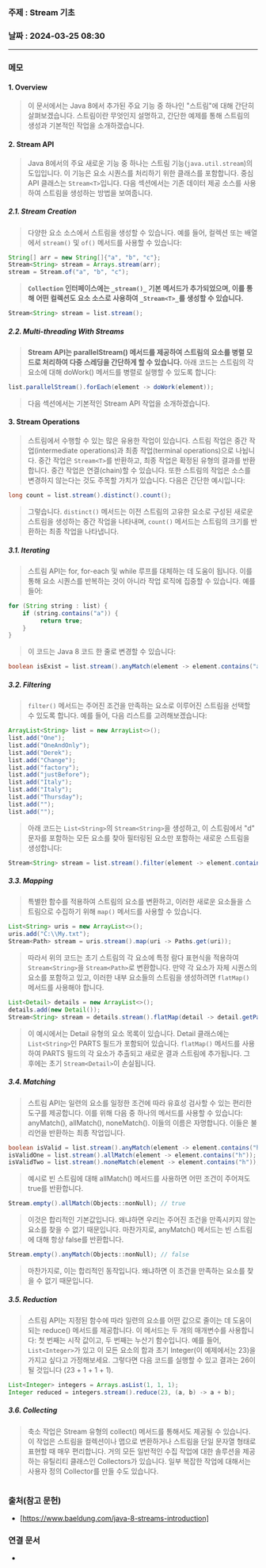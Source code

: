 ### 주제 : Stream 기초

### 날짜 : 2024-03-25 08:30
----
### 메모
#### 1. Overview
> 이 문서에서는 Java 8에서 추가된 주요 기능 중 하나인 "스트림"에 대해 간단히 살펴보겠습니다.
> 스트림이란 무엇인지 설명하고, 간단한 예제를 통해 스트림의 생성과 기본적인 작업을 소개하겠습니다.

#### 2. Stream API
> Java 8에서의 주요 새로운 기능 중 하나는 스트림 기능(`java.util.stream`)의 도입입니다. 이 기능은 요소 시퀀스를 처리하기 위한 클래스를 포함합니다.
> 중심 API 클래스는 `Stream<T>`입니다. 다음 섹션에서는 기존 데이터 제공 소스를 사용하여 스트림을 생성하는 방법을 보여줍니다.
 
##### 2.1. Stream Creation
>  다양한 요소 소스에서 스트림을 생성할 수 있습니다. 예를 들어, 컬렉션 또는 배열에서 `stream()` 및 `of()` 메서드를 사용할 수 있습니다:
```java
String[] arr = new String[]{"a", "b", "c"};
Stream<String> stream = Arrays.stream(arr);
stream = Stream.of("a", "b", "c");
```
>  **`Collection` 인터페이스에는 `_stream()_` 기본 메서드가 추가되었으며, 이를 통해 어떤 컬렉션도 요소 소스로 사용하여 `_Stream<T>_`를 생성할 수 있습니다.**
``` java
Stream<String> stream = list.stream();
```
##### 2.2. Multi-threading With Streams
>  **Stream API는 parallelStream() 메서드를 제공하여 스트림의 요소를 병렬 모드로 처리하여 다중 스레딩을 간단하게 할 수 있습니다.**
>  아래 코드는 스트림의 각 요소에 대해 doWork() 메서드를 병렬로 실행할 수 있도록 합니다:
```java
list.parallelStream().forEach(element -> doWork(element));
```
>  다음 섹션에서는 기본적인 Stream API 작업을 소개하겠습니다.

#### 3. Stream Operations
> 스트림에서 수행할 수 있는 많은 유용한 작업이 있습니다.
> 스트림 작업은 중간 작업(intermediate operations)과 최종 작업(terminal operations)으로 나뉩니다. 
> 중간 작업은 `Stream<T>`를 반환하고, 최종 작업은 확정된 유형의 결과를 반환합니다. 중간 작업은 연결(chain)할 수 있습니다.
> 또한 스트림의 작업은 소스를 변경하지 않는다는 것도 주목할 가치가 있습니다.
> 다음은 간단한 예시입니다:
```java
long count = list.stream().distinct().count();
```
> 그렇습니다. `distinct()` 메서드는 이전 스트림의 고유한 요소로 구성된 새로운 스트림을 생성하는 중간 작업을 나타내며, `count()` 메서드는 스트림의 크기를 반환하는 최종 작업을 나타냅니다.

##### 3.1. Iterating
>  스트림 API는 for, for-each 및 while 루프를 대체하는 데 도움이 됩니다. 이를 통해 요소 시퀀스를 반복하는 것이 아니라 작업 로직에 집중할 수 있습니다. 예를 들어:
```java
for (String string : list) {
	if (string.contains("a")) {
		 return true; 
	} 
}
```
> 이 코드는 Java 8 코드 한 줄로 변경할 수 있습니다:
```java
boolean isExist = list.stream().anyMatch(element -> element.contains("a"));
```

##### 3.2. Filtering
> `filter()` 메서드는 주어진 조건을 만족하는 요소로 이루어진 스트림을 선택할 수 있도록 합니다.
>  예를 들어, 다음 리스트를 고려해보겠습니다:
```java
ArrayList<String> list = new ArrayList<>();
list.add("One");
list.add("OneAndOnly");
list.add("Derek");
list.add("Change");
list.add("factory");
list.add("justBefore");
list.add("Italy");
list.add("Italy");
list.add("Thursday");
list.add("");
list.add("");
```
>  아래 코드는 `List<String>`의 `Stream<String>`을 생성하고, 이 스트림에서 "d" 문자를 포함하는 모든 요소를 찾아 필터링된 요소만 포함하는 새로운 스트림을 생성합니다:
```java
Stream<String> stream = list.stream().filter(element -> element.contains("d"));
```

##### 3.3. Mapping
>  특별한 함수를 적용하여 스트림의 요소를 변환하고, 이러한 새로운 요소들을 스트림으로 수집하기 위해 `map()` 메서드를 사용할 수 있습니다.
```java
List<String> uris = new ArrayList<>();
uris.add("C:\\My.txt");
Stream<Path> stream = uris.stream().map(uri -> Paths.get(uri));
```
>  따라서 위의 코드는 초기 스트림의 각 요소에 특정 람다 표현식을 적용하여 `Stream<String>`을 `Stream<Path>`로 변환합니다.
>  만약 각 요소가 자체 시퀀스의 요소를 포함하고 있고, 이러한 내부 요소들의 스트림을 생성하려면 `flatMap()` 메서드를 사용해야 합니다.
```java
List<Detail> details = new ArrayList<>();
details.add(new Detail());
Stream<String> stream = details.stream().flatMap(detail -> detail.getParts().stream());
```
>  이 예시에서는 Detail 유형의 요소 목록이 있습니다. Detail 클래스에는 `List<String>`인 PARTS 필드가 포함되어 있습니다. `flatMap()` 메서드를 사용하여 PARTS 필드의 각 요소가 추출되고 새로운 결과 스트림에 추가됩니다. 그 후에는 초기 `Stream<Detail>`이 손실됩니다.
##### 3.4. Matching
> 스트림 API는 일련의 요소를 일정한 조건에 따라 유효성 검사할 수 있는 편리한 도구를 제공합니다. 이를 위해 다음 중 하나의 메서드를 사용할 수 있습니다: anyMatch(), allMatch(), noneMatch(). 이들의 이름은 자명합니다. 이들은 불리언을 반환하는 최종 작업입니다.
```java
boolean isValid = list.stream().anyMatch(element -> element.contains("h")); // true boolean
isValidOne = list.stream().allMatch(element -> element.contains("h")); // false boolean
isValidTwo = list.stream().noneMatch(element -> element.contains("h"));  // false
```
> 예시로 빈 스트림에 대해 allMatch() 메서드를 사용하면 어떤 조건이 주어져도 true를 반환합니다.
```java
Stream.empty().allMatch(Objects::nonNull); // true
```
> 이것은 합리적인 기본값입니다. 왜냐하면 우리는 주어진 조건을 만족시키지 않는 요소를 찾을 수 없기 때문입니다.
> 마찬가지로, anyMatch() 메서드는 빈 스트림에 대해 항상 false를 반환합니다.
```java
Stream.empty().anyMatch(Objects::nonNull); // false
```
> 마찬가지로, 이는 합리적인 동작입니다. 왜냐하면 이 조건을 만족하는 요소를 찾을 수 없기 때문입니다.
##### 3.5. Reduction
> 스트림 API는 지정된 함수에 따라 일련의 요소를 어떤 값으로 줄이는 데 도움이 되는 reduce() 메서드를 제공합니다. 이 메서드는 두 개의 매개변수를 사용합니다: 첫 번째는 시작 값이고, 두 번째는 누산기 함수입니다.
> 예를 들어, `List<Integer>`가 있고 이 모든 요소의 합과 초기 Integer(이 예제에서는 23)을 가지고 싶다고 가정해보세요. 그렇다면 다음 코드를 실행할 수 있고 결과는 26이 될 것입니다 (23 + 1 + 1 + 1).
```java
List<Integer> integers = Arrays.asList(1, 1, 1);
Integer reduced = integers.stream().reduce(23, (a, b) -> a + b);
```
##### 3.6. Collecting
> 축소 작업은 Stream 유형의 collect() 메서드를 통해서도 제공될 수 있습니다. 이 작업은 스트림을 컬렉션이나 맵으로 변환하거나 스트림을 단일 문자열 형태로 표현할 때 매우 편리합니다. 거의 모든 일반적인 수집 작업에 대한 솔루션을 제공하는 유틸리티 클래스인 Collectors가 있습니다. 일부 복잡한 작업에 대해서는 사용자 정의 Collector를 만들 수도 있습니다.
```java

```
### 출처(참고 문헌)
- [https://www.baeldung.com/java-8-streams-introduction]

### 연결 문서
-
